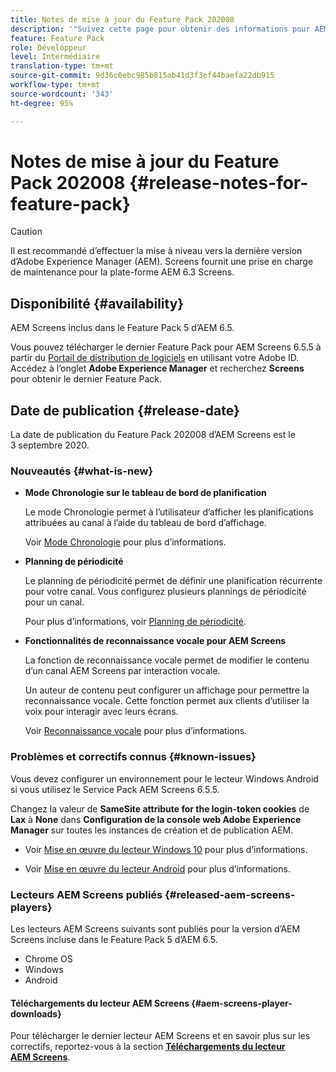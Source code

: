 ```yaml
---
title: Notes de mise à jour du Feature Pack 202008
description: '"Suivez cette page pour obtenir des informations pour AEM Screens Feature Pack 202008 publié le 3 septembre 2020."'
feature: Feature Pack
role: Développeur
level: Intermédiaire
translation-type: tm+mt
source-git-commit: 9d36c0ebc985b815ab41d3f3ef44baefa22db915
workflow-type: tm+mt
source-wordcount: '343'
ht-degree: 95%

---
```



# Notes de mise à jour du Feature Pack 202008 {#release-notes-for-feature-pack}

>[!CAUTION]
>
>Il est recommandé d’effectuer la mise à niveau vers la dernière version d’Adobe Experience Manager (AEM). Screens fournit une prise en charge de maintenance pour la plate-forme AEM 6.3 Screens.

## Disponibilité {#availability}

AEM Screens inclus dans le Feature Pack 5 d’AEM 6.5.

Vous pouvez télécharger le dernier Feature Pack pour AEM Screens 6.5.5 à partir du [Portail de distribution de logiciels](https://experience.adobe.com/#/downloads/content/software-distribution/en/aem.html) en utilisant votre Adobe ID. Accédez à l’onglet **Adobe Experience Manager** et recherchez **Screens** pour obtenir le dernier Feature Pack.

## Date de publication {#release-date}

La date de publication du Feature Pack 202008 d’AEM Screens est le 3 septembre 2020.

### Nouveautés {#what-is-new}

* **Mode Chronologie sur le tableau de bord de planification**

   Le mode Chronologie permet à l’utilisateur d’afficher les planifications attribuées au canal à l’aide du tableau de bord d’affichage.

   Voir [Mode Chronologie](/help/user-guide/channel-assignment-latest-fp.md#timeline-view) pour plus d’informations.

* **Planning de périodicité**

   Le planning de périodicité permet de définir une planification récurrente pour votre canal. Vous configurez plusieurs plannings de périodicité pour un canal.

   Pour plus d’informations, voir [Planning de périodicité](/help/user-guide/channel-assignment-latest-fp.md#recurrence-schedule).

* **Fonctionnalités de reconnaissance vocale pour AEM Screens**

   La fonction de reconnaissance vocale permet de modifier le contenu d’un canal AEM Screens par interaction vocale.

   Un auteur de contenu peut configurer un affichage pour permettre la reconnaissance vocale. Cette fonction permet aux clients d’utiliser la voix pour interagir avec leurs écrans.

   Voir [Reconnaissance vocale](voice-recognition.md) pour plus d’informations.

### Problèmes et correctifs connus {#known-issues}

Vous devez configurer un environnement pour le lecteur Windows Android si vous utilisez le Service Pack AEM Screens 6.5.5.

Changez la valeur de **SameSite attribute for the login-token cookies** de **Lax** à **None** dans **Configuration de la console web Adobe
Experience Manager** sur toutes les instances de création et de publication AEM.

* Voir [Mise en œuvre du lecteur Windows 10](implementing-windows-player.md#fp-environment-setup) pour plus d’informations.

* Voir [Mise en œuvre du lecteur Android](implementing-android-player.md#fp-environment-setup) pour plus d’informations.

### Lecteurs AEM Screens publiés {#released-aem-screens-players}

Les lecteurs AEM Screens suivants sont publiés pour la version d’AEM Screens incluse dans le Feature Pack 5 d’AEM 6.5.

* Chrome OS
* Windows
* Android

#### Téléchargements du lecteur AEM Screens {#aem-screens-player-downloads}

Pour télécharger le dernier lecteur AEM Screens et en savoir plus sur les correctifs, reportez-vous à la section **[Téléchargements du lecteur AEM Screens](https://download.macromedia.com/screens/index.html)**.
